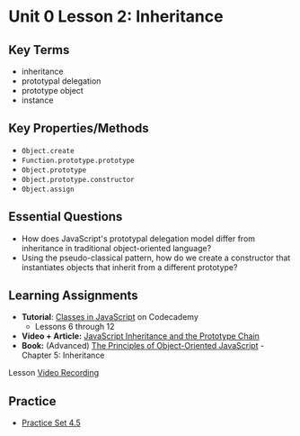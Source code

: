 # Unit 0 Lesson 2: Inheritance

## Key Terms
* inheritance
* prototypal delegation
* prototype object
* instance

## Key Properties/Methods
* `Object.create`
* `Function.prototype.prototype`
* `Object.prototype`
* `Object.prototype.constructor`
* `Object.assign`

## Essential Questions
* How does JavaScript's prototypal delegation model differ from inheritance in traditional object-oriented language?
* Using the pseudo-classical pattern, how do we create a constructor that instantiates objects that inherit from a different prototype?

## Learning Assignments 
* **Tutorial**: [Classes in JavaScript](https://www.codecademy.com/courses/introduction-to-javascript/lessons/classes/exercises/introduction) on Codecademy
  * Lessons 6 through 12 
* **Video + Article:** [JavaScript Inheritance and the Prototype Chain](https://tylermcginnis.com/javascript-inheritance-and-the-prototype-chain/)
* **Book:** (Advanced) [The Principles of Object-Oriented JavaScript](http://www.r-5.org/files/books/computers/languages/escss/fp/Nicholas_C_Zakas-The_Principles_of_JavaScript-EN.pdf) - Chapter 5: Inheritance

Lesson
[Video Recording](https://us02web.zoom.us/rec/share/9ggiyYRJKWA9g7QMKW3HeMNIEVEpBdZOcwit-EVkU-_Hi8I1QOdOvYcAoJxGvfxN.akFWQmi7s40tZOqE)

## Practice
* [Practice Set 4.5](./practice)

